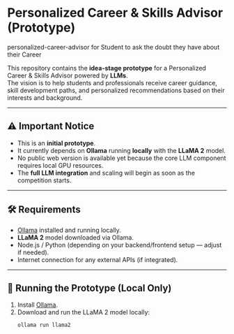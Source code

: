 # Personalized Career & Skills Advisor (Prototype)
personalized-career-advisor for Student to ask the doubt they have about their Career


This repository contains the **idea-stage prototype** for a Personalized Career & Skills Advisor powered by **LLMs**.  
The vision is to help students and professionals receive career guidance, skill development paths, and personalized recommendations based on their interests and background.

---

## ⚠️ Important Notice

- This is an **initial prototype**.  
- It currently depends on **Ollama** running **locally** with the **LLaMA 2** model.  
- No public web version is available yet because the core LLM component requires local GPU resources.  
- The **full LLM integration** and scaling will begin as soon as the competition starts.

---

## 🛠️ Requirements

- [Ollama](https://ollama.com/) installed and running locally.
- **LLaMA 2** model downloaded via Ollama.
- Node.js / Python (depending on your backend/frontend setup — adjust if needed).
- Internet connection for any external APIs (if integrated).

---

## 🚀 Running the Prototype (Local Only)

1. Install [Ollama](https://ollama.com/).
2. Download and run the LLaMA 2 model locally:
   ```bash
   ollama run llama2
